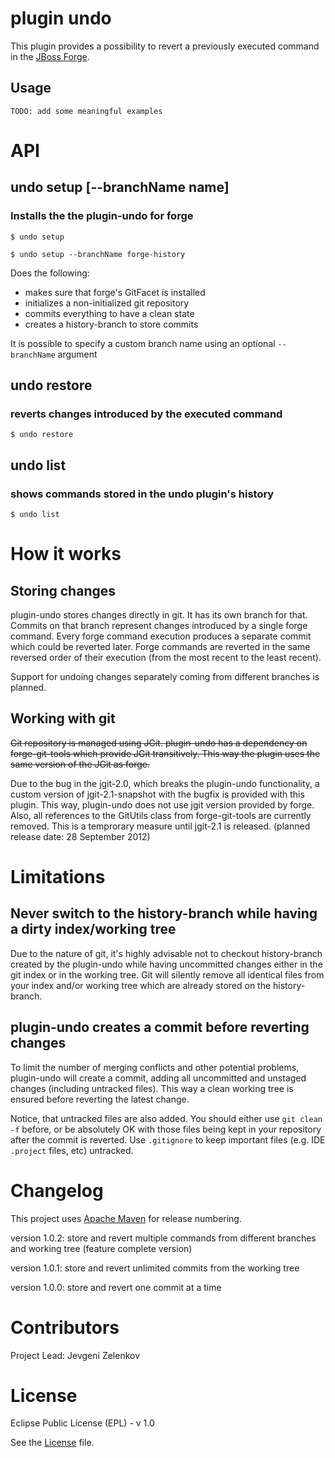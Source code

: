 # plugin undo

This plugin provides a possibility to revert a previously executed command in the [JBoss Forge](http://forge.jboss.org/).

## Usage
```
TODO: add some meaningful examples
```

# API

## undo setup [--branchName name]

### Installs the the plugin-undo for forge

```
$ undo setup

$ undo setup --branchName forge-history
```

Does the following:
* makes sure that forge's GitFacet is installed
* initializes a non-initialized git repository
* commits everything to have a clean state
* creates a history-branch to store commits

It is possible to specify a custom branch name using an optional `--branchName` argument

## undo restore

### reverts changes introduced by the executed command

```
$ undo restore
```

## undo list

### shows commands stored in the undo plugin's history

```
$ undo list
```


# How it works

## Storing changes

plugin-undo stores changes directly in git. It has its own branch for that. Commits on that branch represent changes introduced by a single forge command. Every forge command execution produces a separate commit which could be reverted later. Forge commands are reverted in the same reversed order of their execution (from the most recent to the least recent).

Support for undoing changes separately coming from different branches is planned.


## Working with git

~~Git repository is managed using JGit. plugin-undo has a dependency on forge-git-tools which provide JGit transitively. This way the plugin uses the same version of the JGit as forge.~~

Due to the bug in the jgit-2.0, which breaks the plugin-undo functionality, a custom version of jgit-2.1-snapshot with the bugfix is provided with this plugin. This way, plugin-undo does not use jgit version provided by forge. Also, all references to the GitUtils class from forge-git-tools are currently removed. This is a temprorary measure until jgit-2.1 is released. (planned release date: 28 September 2012)


# Limitations

## Never switch to the history-branch while having a dirty index/working tree

Due to the nature of git, it's highly advisable not to checkout history-branch created by the plugin-undo while having uncommitted changes either in the git index or in the working tree. Git will silently remove all identical files from your index and/or working tree which are already stored on the history-branch.


## plugin-undo creates a commit before reverting changes

To limit the number of merging conflicts and other potential problems, plugin-undo will create a commit, adding all uncommitted and unstaged changes (including untracked files). This way a clean working tree is ensured before reverting the latest change.

Notice, that untracked files are also added. You should either use `git clean -f` before, or be absolutely OK with those files being kept in your repository after the commit is reverted. Use `.gitignore` to keep important files (e.g. IDE `.project` files, etc) untracked.


# Changelog

This project uses [Apache Maven](http://maven.apache.org/) for release numbering.

version 1.0.2: store and revert multiple commands from different branches and working tree (feature complete version)

version 1.0.1: store and revert unlimited commits from the working tree

version 1.0.0: store and revert one commit at a time


# Contributors

Project Lead: Jevgeni Zelenkov


# License

Eclipse Public License (EPL) - v 1.0

See the [License](http://github.com/forge/plugin-undo/blob/master/License) file.
